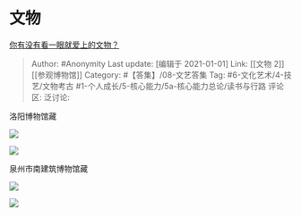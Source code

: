 # 文物
[你有没有看一眼就爱上的文物？](https://www.zhihu.com/question/310065369/answer/639639060)

> Author: #Anonymity
> Last update: [编辑于 2021-01-01]
> Link: [[文物 2]] [[参观博物馆]]
> Category: #【答集】/08-文艺答集
> Tag: #6-文化艺术/4-技艺/文物考古 #1-个人成长/5-核心能力/5a-核心能力总论/读书与行路
> 评论区:
> 泛讨论:

洛阳博物馆藏

![](https://pic1.zhimg.com/50/v2-80f5ba63952c936b3bb27201ab0f99f4_hd.jpg?source=1940ef5c)

![](https://pic1.zhimg.com/50/v2-4dbecd365d18e658257f68d93008f93f_hd.jpg?source=1940ef5c)

泉州市南建筑博物馆藏

![](https://pic1.zhimg.com/50/v2-281f39c34eceb91ffecda6495b82995a_hd.jpg?source=1940ef5c)

![](https://pic1.zhimg.com/50/v2-7e1e7d27d5c99d338efe0310a19e49b2_hd.jpg?source=1940ef5c)
